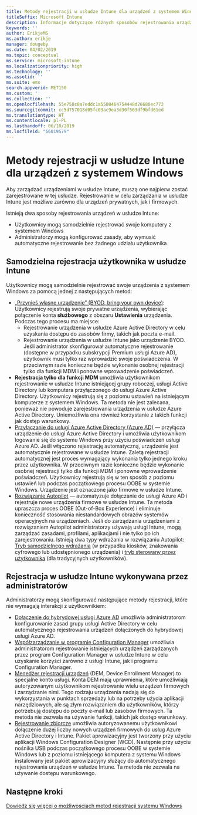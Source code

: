 ```yaml
---
title: Metody rejestracji w usłudze Intune dla urządzeń z systemem Windows
titleSuffix: Microsoft Intune
description: Informacje dotyczące różnych sposobów rejestrowania urządzeń z systemem Windows w usłudze Intune
keywords: ''
author: ErikjeMS
ms.author: erikje
manager: dougeby
ms.date: 04/02/2019
ms.topic: conceptual
ms.service: microsoft-intune
ms.localizationpriority: high
ms.technology: ''
ms.assetid: ''
ms.suite: ems
search.appverid: MET150
ms.custom: ''
ms.collection: ''
ms.openlocfilehash: 55e758c8a7eddc1a5500464754448d26680ec772
ms.sourcegitcommit: cc5d757018d05fc03ac9ea3d30f563df9bfd61ed
ms.translationtype: HT
ms.contentlocale: pl-PL
ms.lasthandoff: 06/10/2019
ms.locfileid: "66819579"
---
```

# <a name="intune-enrollment-methods-for-windows-devices"></a>Metody rejestracji w usłudze Intune dla urządzeń z systemem Windows

Aby zarządzać urządzeniami w usłudze Intune, muszą one najpierw zostać zarejestrowane w tej usłudze. Rejestrowanie w celu zarządzania w usłudze Intune jest możliwe zarówno dla urządzeń prywatnych, jak i firmowych. 

Istnieją dwa sposoby rejestrowania urządzeń w usłudze Intune:
- Użytkownicy mogą samodzielnie rejestrować swoje komputery z systemem Windows 
- Administratorzy mogą konfigurować zasady, aby wymusić automatyczne rejestrowanie bez żadnego udziału użytkownika

## <a name="user-self-enrollment-in-intune"></a>Samodzielna rejestracja użytkownika w usłudze Intune

Użytkownicy mogą samodzielnie rejestrować swoje urządzenia z systemem Windows za pomocą jednej z następujących metod:

- [„Przynieś własne urządzenie” (BYOD, bring your own device)](https://docs.microsoft.com/intune-user-help/enroll-windows-10-device): Użytkownicy rejestrują swoje prywatne urządzenia, wybierając połączenie konta **służbowego** z obszaru **Ustawienia** urządzenia. Podczas tego procesu ma miejsce:
    - Rejestrowanie urządzenia w usłudze Azure Active Directory w celu uzyskania dostępu do zasobów firmy, takich jak poczta e-mail.
    - Rejestrowanie urządzenia w usłudze Intune jako urządzenie BYOD.
Jeśli administrator skonfigurował automatyczne rejestrowanie (dostępne w przypadku subskrypcji Premium usługi Azure AD), użytkownik musi tylko raz wprowadzić swoje poświadczenia. W przeciwnym razie konieczne będzie wykonanie osobnej rejestracji tylko dla funkcji MDM i ponowne wprowadzenie poświadczeń.  
- **Rejestracja tylko dla funkcji MDM** umożliwia użytkownikom rejestrowanie w usłudze Intune istniejącej grupy roboczej, usługi Active Directory lub komputera przyłączonego do usługi Azure Active Directory. Użytkownicy rejestrują się z poziomu ustawień na istniejącym komputerze z systemem Windows. Ta metoda nie jest zalecana, ponieważ nie powoduje zarejestrowania urządzenia w usłudze Azure Active Directory. Uniemożliwia ona również korzystanie z takich funkcji jak dostęp warunkowy.
- [Przyłączanie do usługi Azure Active Directory (Azure AD)](https://docs.microsoft.com/azure/active-directory/user-help/user-help-join-device-on-network) — przyłącza urządzenie do usługi Azure Active Directory i umożliwia użytkownikom logowanie się do systemu Windows przy użyciu poświadczeń usługi Azure AD. Jeśli włączono rejestrację automatyczną, urządzenie jest automatycznie rejestrowane w usłudze Intune. Zaletą rejestracji automatycznej jest proces wymagający wykonania tylko jednego kroku przez użytkownika. W przeciwnym razie konieczne będzie wykonanie osobnej rejestracji tylko dla funkcji MDM i ponowne wprowadzenie poświadczeń. Użytkownicy rejestrują się w ten sposób z poziomu ustawień lub podczas początkowego procesu OOBE w systemie Windows. Urządzenie jest oznaczone jako firmowe w usłudze Intune.
- [Rozwiązanie Autopilot](enrollment-autopilot.md) — automatyzuje dołączanie do usługi Azure AD i rejestruje nowe urządzenia firmowe w usłudze Intune. Ta metoda upraszcza proces OOBE (Out-of-Box Experience) i eliminuje konieczność stosowania niestandardowych obrazów systemów operacyjnych na urządzeniach. Jeśli do zarządzania urządzeniami z rozwiązaniem Autopilot administratorzy używają usługi Intune, mogą zarządzać zasadami, profilami, aplikacjami i nie tylko po ich zarejestrowaniu.  Istnieją dwa typy wdrażania w rozwiązaniu Autopilot: [Tryb samodzielnego wdrażania](https://docs.microsoft.com/windows/deployment/windows-autopilot/self-deploying) (w przypadku kiosków, znakowania cyfrowego lub udostępnionego urządzenia) i [tryb sterowany przez użytkownika](https://docs.microsoft.com/windows/deployment/windows-autopilot/user-driven) (dla tradycyjnych użytkowników). 

## <a name="administrator-based-enrollment-in-intune"></a>Rejestracja w usłudze Intune wykonywana przez administratorów

Administratorzy mogą skonfigurować następujące metody rejestracji, które nie wymagają interakcji z użytkownikiem:

- [Dołączenie do hybrydowej usługi Azure AD](https://docs.microsoft.com/windows/client-management/mdm/enroll-a-windows-10-device-automatically-using-group-policy) umożliwia administratorom konfigurowanie zasad grupy usługi Active Directory w celu automatycznego rejestrowania urządzeń dołączonych do hybrydowej usługi Azure AD. 
- [Współzarządzanie w programie Configuration Manager](https://docs.microsoft.com/sccm/comanage/overview) umożliwia administratorom rejestrowanie istniejących urządzeń zarządzanych przez program Configuration Manager w usłudze Intune w celu uzyskanie korzyści zarówno z usługi Intune, jak i programu Configuration Manager. 
- [Menedżer rejestracji urządzeń](device-enrollment-manager-enroll.md) (DEM, Device Enrollment Manager) to specjalne konto usługi. Konta DEM mają uprawnienia, które umożliwiają autoryzowanym użytkownikom rejestrowanie wielu urządzeń firmowych i zarządzanie nimi. Tego rodzaju urządzenia nadają się do wykorzystania w punktach sprzedaży lub na potrzeby użycia aplikacji narzędziowych, ale są złym rozwiązaniem dla użytkowników, którzy potrzebują dostępu do poczty e-mail lub zasobów firmowych. Ta metoda nie zezwala na używanie funkcji, takich jak dostęp warunkowy. 
- [Rejestrowanie zbiorcze](windows-bulk-enroll.md) umożliwia autoryzowanemu użytkownikowi dołączenie dużej liczby nowych urządzeń firmowych do usług Azure Active Directory i Intune. Pakiet aprowizacyjny jest tworzony przy użyciu aplikacji Windows Configuration Designer (WCD). Następnie przy użyciu nośnika USB podczas początkowego procesu OOBE w systemie Windows lub z poziomu istniejącego komputera z systemu Windows instalowany jest pakiet aprowizacyjny służący do automatycznego rejestrowania urządzeń w usłudze Intune. Ta metoda nie zezwala na używanie dostępu warunkowego. 

## <a name="next-steps"></a>Następne kroki

[Dowiedz się więcej o możliwościach metod rejestracji systemu Windows](enrollment-method-capab.md)
